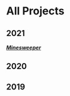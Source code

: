 # All Projects

## 2021

***[Minesweeper](https://endymc.github.io/Minesweeper)***

## 2020

## 2019
